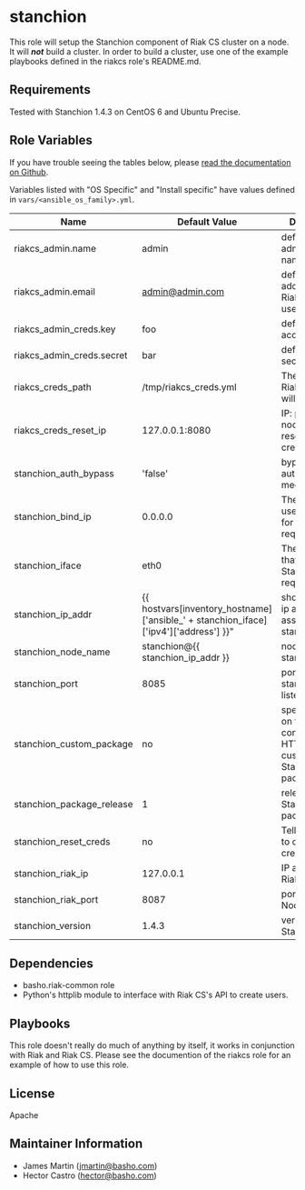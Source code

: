 stanchion
========

This role will setup the Stanchion component of Riak CS cluster on a node. It will ***not*** build a cluster.  In order to build a cluster, use one of the example playbooks defined in the riakcs role's README.md.

Requirements
------------

Tested with Stanchion 1.4.3 on CentOS 6 and Ubuntu Precise.

Role Variables
--------------

If you have trouble seeing the tables below, please [read the documentation on Github](https://github.com/basho/ansible-stanchion/blob/master/README.md).

Variables listed with "OS Specific" and "Install specific" have values defined in `vars/<ansible_os_family>.yml`.




| Name           | Default Value | Description                        |
| -------------- | ------------- | -----------------------------------|
| riakcs_admin.name | admin      | default Riak CS admin user name    |
| riakcs_admin.email | admin@admin.com | default email address for Riak CS admin user |
| riakcs_admin_creds.key | foo      | default admin access key    |
| riakcs_admin_creds.secret | bar | default admin secret key |
| riakcs_creds_path | /tmp/riakcs_creds.yml       | The path where Riak CS creds will be stored  |
| riakcs_creds_reset_ip| 127.0.0.1:8080| IP: port to CS node for resetting credentials|
| stanchion_auth_bypass | 'false'         | bypasses authentication mechanism |
| stanchion_bind_ip  | 0.0.0.0           | The IP address used to listen for Stanchion requests.   |
| stanchion_iface | eth0       | The interface that listens for Stanchion requests.   |
| stanchion_ip_addr| {{ hostvars[inventory_hostname]['ansible_' + stanchion_iface]['ipv4']['address'] }}"             |  shortcut for the ip address associated with stanchion_iface |
| stanchion_node_name | stanchion@{{ stanchion_ip_addr }} | node name for stanchion node |
| stanchion_port   | 8085| port which stanchion listens.|
| stanchion_custom_package| no | specify a path on the Ansible control, or HTTP URL, to a custom Stanchion package.|
|stanchion_package_release| 1| release of Stanchion package|
| stanchion_reset_creds| no             | Tell stanchion to obtain new credentials|
| stanchion_riak_ip | 127.0.0.1 | IP address of a Riak Node |
| stanchion_riak_port| 8087             | port of Riak Node
| stanchion_version | 1.4.3 |version of Stanchion |



Dependencies
------------
* basho.riak-common role
* Python's httplib module to interface with Riak CS's API to create users.


Playbooks
-------

This role doesn't really do much of anything by itself, it works in conjunction with Riak and Riak CS.  Please see the documention of the riakcs role for an example of how to use this role.


License
-------

Apache

Maintainer Information
------------------

- James Martin (<jmartin@basho.com>)
- Hector Castro (<hector@basho.com>)
